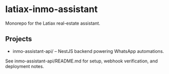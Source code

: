 ﻿# latiax-inmo-assistant

Monorepo for the Latiax real-estate assistant.

## Projects
- inmo-assistant-api/ – NestJS backend powering WhatsApp automations.

See inmo-assistant-api/README.md for setup, webhook verification, and deployment notes.
